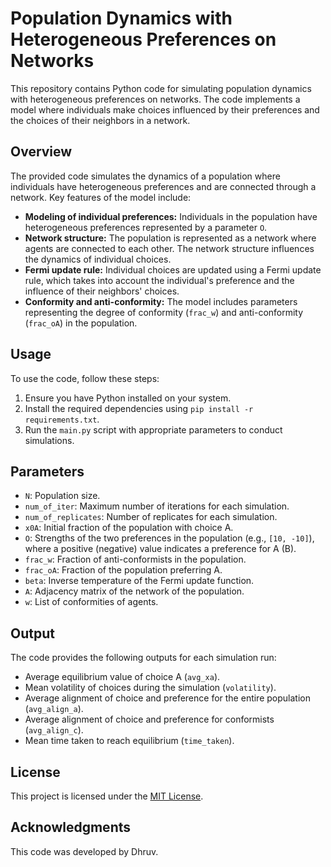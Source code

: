# Population Dynamics with Heterogeneous Preferences on Networks

This repository contains Python code for simulating population dynamics with heterogeneous preferences on networks. The code implements a model where individuals make choices influenced by their preferences and the choices of their neighbors in a network.

## Overview

The provided code simulates the dynamics of a population where individuals have heterogeneous preferences and are connected through a network. Key features of the model include:

- **Modeling of individual preferences:** Individuals in the population have heterogeneous preferences represented by a parameter `O`.
- **Network structure:** The population is represented as a network where agents are connected to each other. The network structure influences the dynamics of individual choices.
- **Fermi update rule:** Individual choices are updated using a Fermi update rule, which takes into account the individual's preference and the influence of their neighbors' choices.
- **Conformity and anti-conformity:** The model includes parameters representing the degree of conformity (`frac_w`) and anti-conformity (`frac_oA`) in the population.

## Usage

To use the code, follow these steps:

1. Ensure you have Python installed on your system.
2. Install the required dependencies using `pip install -r requirements.txt`.
3. Run the `main.py` script with appropriate parameters to conduct simulations.

## Parameters

- `N`: Population size.
- `num_of_iter`: Maximum number of iterations for each simulation.
- `num_of_replicates`: Number of replicates for each simulation.
- `x0A`: Initial fraction of the population with choice A.
- `O`: Strengths of the two preferences in the population (e.g., `[10, -10]`), where a positive (negative) value indicates a preference for A (B).
- `frac_w`: Fraction of anti-conformists in the population.
- `frac_oA`: Fraction of the population preferring A.
- `beta`: Inverse temperature of the Fermi update function.
- `A`: Adjacency matrix of the network of the population.
- `w`: List of conformities of agents.

## Output

The code provides the following outputs for each simulation run:

- Average equilibrium value of choice A (`avg_xa`).
- Mean volatility of choices during the simulation (`volatility`).
- Average alignment of choice and preference for the entire population (`avg_align_a`).
- Average alignment of choice and preference for conformists (`avg_align_c`).
- Mean time taken to reach equilibrium (`time_taken`).

## License

This project is licensed under the [MIT License](LICENSE).

## Acknowledgments

This code was developed by Dhruv.
